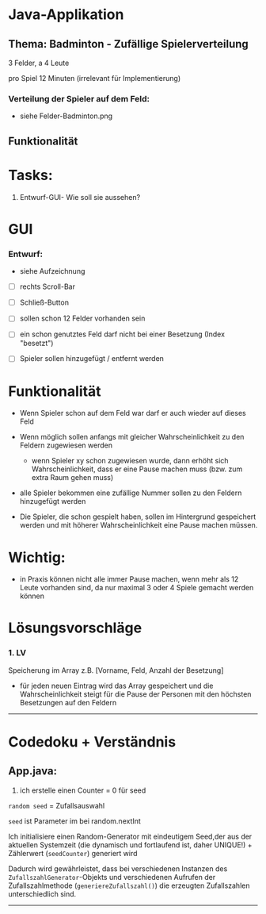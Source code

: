 # Java-Applikation

## Thema: Badminton - Zufällige Spielerverteilung

3 Felder, a 4 Leute

pro Spiel 12 Minuten (irrelevant für Implementierung)

### Verteilung der Spieler auf dem Feld:
- siehe Felder-Badminton.png

## Funktionalität

# Tasks:

1. Entwurf-GUI- Wie soll sie aussehen?

# GUI

### Entwurf:

* siehe Aufzeichnung

* [ ] rechts Scroll-Bar

* [ ] Schließ-Button

* [ ] sollen schon 12 Felder vorhanden sein

* [ ] ein schon genutztes Feld darf nicht bei einer Besetzung (Index "besetzt")
- [ ] Spieler sollen hinzugefügt / entfernt werden

# Funktionalität

* Wenn Spieler schon auf dem Feld war darf er auch wieder auf dieses Feld

* Wenn möglich sollen anfangs mit gleicher Wahrscheinlichkeit zu den Feldern zugewiesen werden 
  
  * wenn Spieler xy schon zugewiesen wurde, dann erhöht sich Wahrscheinlichkeit, dass er eine Pause machen muss (bzw. zum extra Raum gehen muss)

* alle Spieler bekommen eine zufällige Nummer sollen zu den Feldern hinzugefügt werden

* Die Spieler, die schon gespielt haben, sollen im Hintergrund gespeichert werden und mit höherer Wahrscheinlichkeit eine Pause machen müssen.

# Wichtig:

* in Praxis können nicht alle immer Pause machen, wenn mehr als 12 Leute vorhanden sind, da nur maximal 3 oder 4 Spiele gemacht werden können

# Lösungsvorschläge

### 1. LV

Speicherung im Array z.B. [Vorname, Feld, Anzahl der Besetzung]

+ für jeden neuen Eintrag wird das Array gespeichert und die Wahrscheinlichkeit steigt für die Pause der Personen mit den höchsten Besetzungen auf den Feldern

---

# Codedoku + Verständnis

## App.java:

1. ich erstelle einen Counter = 0 für seed

`random seed` = Zufallsauswahl

`seed` ist Parameter im bei  random.nextInt

Ich initialisiere einen Random-Generator mit eindeutigem Seed,der aus der aktuellen Systemzeit (die dynamisch und fortlaufend ist, daher UNIQUE!) + Zählerwert (`seedCounter`) generiert wird

Dadurch wird gewährleistet, dass bei verschiedenen Instanzen des `ZufallszahlGenerator`-Objekts und verschiedenen Aufrufen der Zufallszahlmethode (`generiereZufallszahl()`) die erzeugten Zufallszahlen unterschiedlich sind.

---